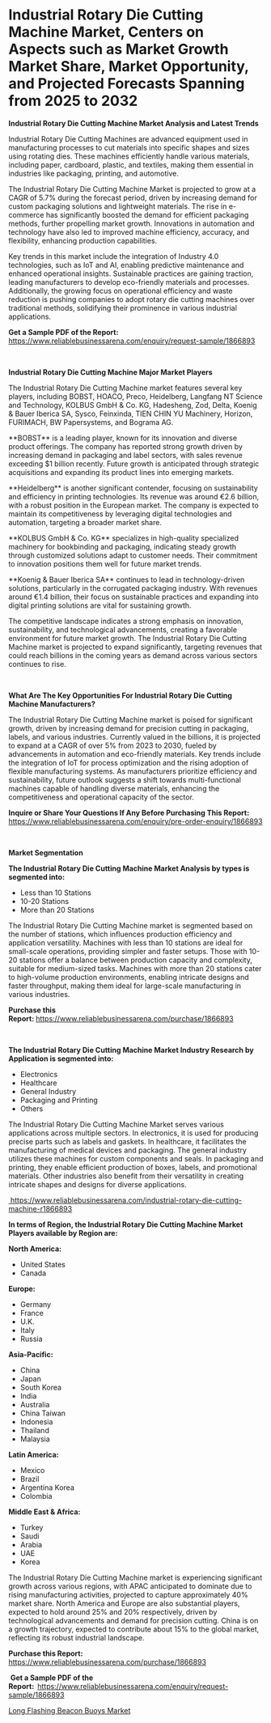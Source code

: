 <p><h1>Industrial Rotary Die Cutting Machine Market, Centers on Aspects such as Market Growth Market Share, Market Opportunity, and Projected Forecasts Spanning from 2025 to 2032</h1></p><p><strong>Industrial Rotary Die Cutting Machine Market Analysis and Latest Trends</strong></p>
<p><p>Industrial Rotary Die Cutting Machines are advanced equipment used in manufacturing processes to cut materials into specific shapes and sizes using rotating dies. These machines efficiently handle various materials, including paper, cardboard, plastic, and textiles, making them essential in industries like packaging, printing, and automotive.</p><p>The Industrial Rotary Die Cutting Machine Market is projected to grow at a CAGR of 5.7% during the forecast period, driven by increasing demand for custom packaging solutions and lightweight materials. The rise in e-commerce has significantly boosted the demand for efficient packaging methods, further propelling market growth. Innovations in automation and technology have also led to improved machine efficiency, accuracy, and flexibility, enhancing production capabilities.</p><p>Key trends in this market include the integration of Industry 4.0 technologies, such as IoT and AI, enabling predictive maintenance and enhanced operational insights. Sustainable practices are gaining traction, leading manufacturers to develop eco-friendly materials and processes. Additionally, the growing focus on operational efficiency and waste reduction is pushing companies to adopt rotary die cutting machines over traditional methods, solidifying their prominence in various industrial applications.</p></p>
<p><strong>Get a Sample PDF of the Report:&nbsp;</strong> <a href="https://www.reliablebusinessarena.com/enquiry/request-sample/1866893?utm_campaign=1948&utm_medium=2&utm_source=Github&utm_content=ia&utm_term=28022025&utm_id=industrial-rotary-die-cutting-machine">https://www.reliablebusinessarena.com/enquiry/request-sample/1866893</a></p>
<p>&nbsp;</p>
<p><strong>Industrial Rotary Die Cutting Machine Major Market Players</strong></p>
<p><p>The Industrial Rotary Die Cutting Machine market features several key players, including BOBST, HOACO, Preco, Heidelberg, Langfang NT Science and Technology, KOLBUS GmbH & Co. KG, Hadesheng, Zod, Delta, Koenig & Bauer Iberica SA, Sysco, Feinxinda, TIEN CHIN YU Machinery, Horizon, FURIMACH, BW Papersystems, and Bograma AG. </p><p>**BOBST** is a leading player, known for its innovation and diverse product offerings. The company has reported strong growth driven by increasing demand in packaging and label sectors, with sales revenue exceeding $1 billion recently. Future growth is anticipated through strategic acquisitions and expanding its product lines into emerging markets.</p><p>**Heidelberg** is another significant contender, focusing on sustainability and efficiency in printing technologies. Its revenue was around €2.6 billion, with a robust position in the European market. The company is expected to maintain its competitiveness by leveraging digital technologies and automation, targeting a broader market share.</p><p>**KOLBUS GmbH & Co. KG** specializes in high-quality specialized machinery for bookbinding and packaging, indicating steady growth through customized solutions adapt to customer needs. Their commitment to innovation positions them well for future market trends.</p><p>**Koenig & Bauer Iberica SA** continues to lead in technology-driven solutions, particularly in the corrugated packaging industry. With revenues around €1.4 billion, their focus on sustainable practices and expanding into digital printing solutions are vital for sustaining growth.</p><p>The competitive landscape indicates a strong emphasis on innovation, sustainability, and technological advancements, creating a favorable environment for future market growth. The Industrial Rotary Die Cutting Machine market is projected to expand significantly, targeting revenues that could reach billions in the coming years as demand across various sectors continues to rise.</p></p>
<p>&nbsp;</p>
<p><strong>What Are The Key Opportunities For Industrial Rotary Die Cutting Machine Manufacturers?</strong></p>
<p><p>The Industrial Rotary Die Cutting Machine market is poised for significant growth, driven by increasing demand for precision cutting in packaging, labels, and various industries. Currently valued in the billions, it is projected to expand at a CAGR of over 5% from 2023 to 2030, fueled by advancements in automation and eco-friendly materials. Key trends include the integration of IoT for process optimization and the rising adoption of flexible manufacturing systems. As manufacturers prioritize efficiency and sustainability, future outlook suggests a shift towards multi-functional machines capable of handling diverse materials, enhancing the competitiveness and operational capacity of the sector.</p></p>
<p><strong>Inquire or Share Your Questions If Any Before Purchasing This Report:</strong> <a href="https://www.reliablebusinessarena.com/enquiry/pre-order-enquiry/1866893?utm_campaign=1948&utm_medium=2&utm_source=Github&utm_content=ia&utm_term=28022025&utm_id=industrial-rotary-die-cutting-machine">https://www.reliablebusinessarena.com/enquiry/pre-order-enquiry/1866893</a></p>
<p>&nbsp;</p>
<p><strong>Market Segmentation</strong></p>
<p><strong>The Industrial Rotary Die Cutting Machine Market Analysis by types is segmented into:</strong></p>
<p><ul><li>Less than 10 Stations</li><li>10-20 Stations</li><li>More than 20 Stations</li></ul></p>
<p><p>The Industrial Rotary Die Cutting Machine market is segmented based on the number of stations, which influences production efficiency and application versatility. Machines with less than 10 stations are ideal for small-scale operations, providing simpler and faster setups. Those with 10-20 stations offer a balance between production capacity and complexity, suitable for medium-sized tasks. Machines with more than 20 stations cater to high-volume production environments, enabling intricate designs and faster throughput, making them ideal for large-scale manufacturing in various industries.</p></p>
<p><strong>Purchase this Report:&nbsp;</strong><a href="https://www.reliablebusinessarena.com/purchase/1866893?utm_campaign=1948&utm_medium=2&utm_source=Github&utm_content=ia&utm_term=28022025&utm_id=industrial-rotary-die-cutting-machine">https://www.reliablebusinessarena.com/purchase/1866893</a></p>
<p>&nbsp;</p>
<p><strong>The Industrial Rotary Die Cutting Machine Market Industry Research by Application is segmented into:</strong></p>
<p><ul><li>Electronics</li><li>Healthcare</li><li>General Industry</li><li>Packaging and Printing</li><li>Others</li></ul></p>
<p><p>The Industrial Rotary Die Cutting Machine Market serves various applications across multiple sectors. In electronics, it is used for producing precise parts such as labels and gaskets. In healthcare, it facilitates the manufacturing of medical devices and packaging. The general industry utilizes these machines for custom components and seals. In packaging and printing, they enable efficient production of boxes, labels, and promotional materials. Other industries also benefit from their versatility in creating intricate shapes and designs for diverse applications.</p></p>
<p><a href="https://www.reliablebusinessarena.com/industrial-rotary-die-cutting-machine-r1866893?utm_campaign=1948&utm_medium=2&utm_source=Github&utm_content=ia&utm_term=28022025&utm_id=industrial-rotary-die-cutting-machine">&nbsp;https://www.reliablebusinessarena.com/industrial-rotary-die-cutting-machine-r1866893</a></p>
<p><strong>In terms of Region, the Industrial Rotary Die Cutting Machine Market Players available by Region are:</strong></p>
<p>
    <p> <strong> North America: </strong>
        <ul>
            <li>United States</li>
            <li>Canada</li>
        </ul>
        </p> 
    <p> <strong> Europe: </strong>
        <ul>
            <li>Germany</li>
            <li>France</li>
            <li>U.K.</li>
            <li>Italy</li>
            <li>Russia</li>
        </ul>
        </p> 
    <p> <strong> Asia-Pacific: </strong>
        <ul>
            <li>China</li>
            <li>Japan</li>
            <li>South Korea</li>
            <li>India</li>
            <li>Australia</li>
            <li>China Taiwan</li>
            <li>Indonesia</li>
            <li>Thailand</li>
            <li>Malaysia</li>
        </ul>
        </p> 
    <p> <strong> Latin America: </strong>
        <ul>
            <li>Mexico</li>
            <li>Brazil</li>
            <li>Argentina Korea</li>
            <li>Colombia</li>
        </ul>
        </p> 
    <p> <strong> Middle East & Africa: </strong>
        <ul>
            <li>Turkey</li>
            <li>Saudi</li>
            <li>Arabia</li>
            <li>UAE</li>
            <li>Korea</li>
        </ul>
    </p>
    </p>
<p><p>The Industrial Rotary Die Cutting Machine market is experiencing significant growth across various regions, with APAC anticipated to dominate due to rising manufacturing activities, projected to capture approximately 40% market share. North America and Europe are also substantial players, expected to hold around 25% and 20% respectively, driven by technological advancements and demand for precision cutting. China is on a growth trajectory, expected to contribute about 15% to the global market, reflecting its robust industrial landscape.</p></p>
<p><strong>Purchase this Report: </strong><a href="https://www.reliablebusinessarena.com/purchase/1866893?utm_campaign=1948&utm_medium=2&utm_source=Github&utm_content=ia&utm_term=28022025&utm_id=industrial-rotary-die-cutting-machine">https://www.reliablebusinessarena.com/purchase/1866893</a></p>
<p>&nbsp;<strong>Get a Sample PDF of the Report:&nbsp;&nbsp;</strong><a href="https://www.reliablebusinessarena.com/enquiry/request-sample/1866893?utm_campaign=1948&utm_medium=2&utm_source=Github&utm_content=ia&utm_term=28022025&utm_id=industrial-rotary-die-cutting-machine">https://www.reliablebusinessarena.com/enquiry/request-sample/1866893</a></p>
<p><strong></strong></p>
<p><p><a href="https://github.com/stillsfloria19981/Market-Research-Report-List-1/blob/main/long-flashing-beacon-buoys-market.md?utm_campaign=1948&utm_medium=2&utm_source=Github&utm_content=ia&utm_term=28022025&utm_id=industrial-rotary-die-cutting-machine">Long Flashing Beacon Buoys Market</a></p></p>